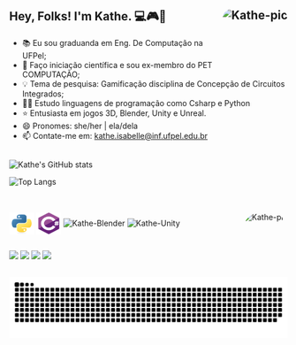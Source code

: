 ## Hey, Folks! I'm Kathe. 💻🎮🌟 <img align="right" alt="Kathe-pic" height="95" style="border-radius:20px;" src="https://media.giphy.com/media/v1.Y2lkPTc5MGI3NjExd3piNjR3amQxN3g5N3drYmJpcG92YThnaTQzdjV1d3hhZ3pvMzFnaCZlcD12MV9pbnRlcm5hbF9naWZfYnlfaWQmY3Q9Zw/RbDKaczqWovIugyJmW/giphy.gif">



- 📚 Eu sou graduanda em Eng. De Computação na UFPel;
- 🔬 Faço iniciação científica e sou ex-membro do PET COMPUTAÇÃO;
- 💡 Tema de pesquisa: Gamificação disciplina de Concepção de Circuitos Integrados;
- 👩‍💻 Estudo linguagens de programação como Csharp e Python
- ⭐ Entusiasta em jogos 3D, Blender, Unity e Unreal.
- 😄 Pronomes: she/her | ela/dela
- 📫 Contate-me em: kathe.isabelle@inf.ufpel.edu.br

##

![Kathe's GitHub stats](https://github-readme-stats.vercel.app/api?username=KatheIsabelle&show_icons=true&theme=transparent)

![Top Langs](https://github-readme-stats.vercel.app/api/top-langs/?username=KatheIsabelle&layout=compact)

##
  
<div style="display: inline_block"><br>
  <img align="center" alt="Kathe-Python" height="40" width="45" src="https://raw.githubusercontent.com/devicons/devicon/master/icons/python/python-original.svg">
  <img align="center" alt="Kathe-Csharp" height="40" width="45" src="https://raw.githubusercontent.com/devicons/devicon/master/icons/csharp/csharp-original.svg">
  <img align="center" alt="Kathe-Blender" height="40" width="45" src="https://cdn.jsdelivr.net/gh/devicons/devicon@latest/icons/blender/blender-original.svg">
  <img align="center" alt="Kathe-Unity" height="40" width="45" src="https://cdn.jsdelivr.net/gh/devicons/devicon@latest/icons/unity/unity-original.svg"> 
  <img align="right" alt="Kathe-pic" height="65" style="border-radius:50px;" src="https://i.pinimg.com/originals/d2/85/ba/d285ba2cc51a540ad5d5e06c489ce121.gif">
  
</div>
  
  ##
 
<div> 
  <a href="https://www.instagram.com/katheisab/" target="_blank"><img src="https://img.shields.io/badge/-Instagram-%23E4405F?style=for-the-badge&logo=instagram&logoColor=white" target="_blank"></a>
  <a href = "mailto:kathe.isabelle@inf.ufpel.edu.br"><img src="https://img.shields.io/badge/-Gmail-%23333?style=for-the-badge&logo=gmail&logoColor=white" target="_blank"></a>
  <a href="https://www.linkedin.com/in/kathe-isabelle-6a70a3194/" target="_blank"><img src="https://img.shields.io/badge/-LinkedIn-%230077B5?style=for-the-badge&logo=linkedin&logoColor=white" target="_blank"></a> 
  <a href="https://katheisabelle.github.io/" target="_blank"><img src="https://img.shields.io/badge/Portfolio-FF5722?style=for-the-badge&logo=todoist&logoColor=white" target="_blank"></a> 

</div>

##
![snake animation](https://github.com/KatheIsabelle/KatheIsabelle/blob/output/github-contribution-grid-snake-dark.svg)

